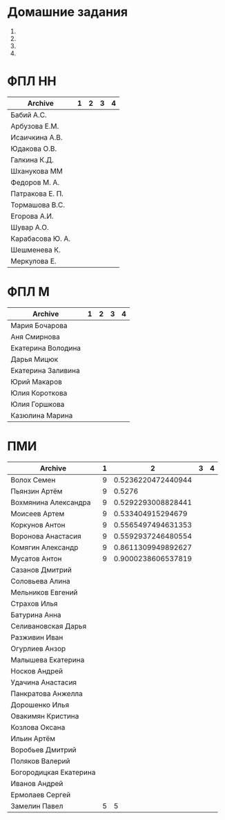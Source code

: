 # Домашние задания
1. 
2. 
3.
4. 

# ФПЛ НН
| Archive          | 1       |  2       | 3       | 4      |
|------------------|---------|----------|---------|--------|
|Бабий А.С. | | | | |
|Арбузова Е.М. | | | | |
|Исаичкина А.В. | | | | |
|Юдакова О.В. | | | | |
|Галкина К.Д. | | | | |
|Шханукова ММ | | | | |
|Федоров М. А.  | | | | |
|Патракова Е. П.  | | | | |
|Тормашова В.С. | | | | |
|Егорова А.И. | | | | |
|Шувар А.О. | | | | |
|Карабасова Ю. А. | | | | |
|Шешменева К. | | | | |
|Меркулова Е. | | | | |

# ФПЛ М
| Archive          | 1       |  2       | 3       | 4      |
|------------------|---------|----------|---------|--------|
|Мария Бочарова | | | | |
|Аня Смирнова | | | | |
|Екатерина Володина | | | | |
|Дарья Мицюк | | | | |
|Екатерина Заливина | | | | |
|Юрий Макаров | | | | |
|Юлия Короткова | | | | |
|Юлия Горшкова | | | | |
|Казюлина Марина | | | | |

# ПМИ
| Archive           | 1       |  2       | 3       | 4      |
|-------------------|---------|----------|---------|--------|
|Волох Семен        | 9 | 0.5236220472440944 | | |
|Пьянзин Артём      | 9 | 0.5276 | | |
|Вохмянина Александра | 9 | 0.5292293008828441 | | |
|Моисеев Артем      | 9 | 0.533404915294679 | | |
|Коркунов Антон     | 9 | 0.5565497494631353 | | |
|Воронова Анастасия | 9 | 0.5592937246480554 | | |
|Комягин Александр  | 9 | 0.8611309949892627 | | |
|Мусатов Антон      | 9 | 0.9000238606537819 | | |
|Сазанов Дмитрий    | | | | |
|Соловьева Алина | | | | |
|Мельников Евгений  | | | | |
|Страхов Илья  | | | | |
|Батурина Анна | | | | |
|Селивановская Дарья | | | | |
|Разживин Иван | | | | |
|Огурлиев Анзор | | | | |
|Малышева Екатерина  | | | | |
|Носков Андрей | | | | |
|Удачина Анастасия  | | | | |
|Панкратова Анжелла | | | | |
|Дорошенко Илья | | | | |
|Овакимян Кристина | | | | |
|Козлова Оксана | | | | |
|Ильин Артём | | | | |
|Воробьев Дмитрий | | | | |
|Поляков Валерий | | | | |
|Богородицкая Екатерина | | | | |
|Иванов Андрей  | | | | |
|Ермолаев Сергей  | | | | |
| Замелин Павел | 5 | 5 | | |
